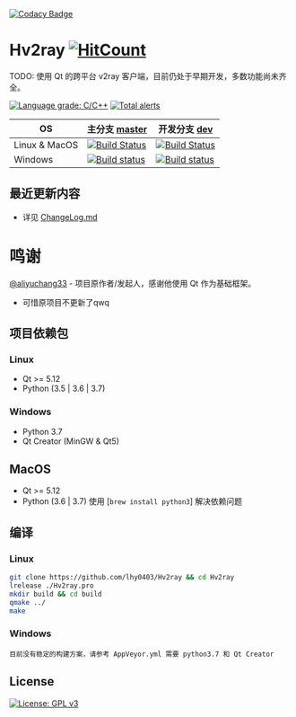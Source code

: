 [![Codacy Badge](https://api.codacy.com/project/badge/Grade/a034dd186c36408c92ffb04449fb6996)](https://app.codacy.com/app/lhy0403/Hv2ray?utm_source=github.com&utm_medium=referral&utm_content=lhy0403/Hv2ray&utm_campaign=Badge_Grade_Dashboard)
# Hv2ray [![HitCount](http://hits.dwyl.io/lhy0403/Hv2ray.svg)](http://hits.dwyl.io/lhy0403/Hv2ray)

TODO: 使用 Qt 的跨平台 v2ray 客户端，目前仍处于早期开发，多数功能尚未齐全。

[![Language grade: C/C++](https://img.shields.io/lgtm/grade/cpp/g/lhy0403/Hv2ray.svg?logo=lgtm&logoWidth=18)](https://lgtm.com/projects/g/lhy0403/Hv2ray/context:cpp) [![Total alerts](https://img.shields.io/lgtm/alerts/g/lhy0403/Hv2ray.svg?logo=lgtm&logoWidth=18)](https://lgtm.com/projects/g/lhy0403/Hv2ray/alerts/)

| OS            | 主分支 [master](https://github.com/lhy0403/Hv2ray/tree/master) | 开发分支 [dev](https://github.com/lhy0403/Hv2ray/tree/dev)   |
| ------------- | ------------------------------------------------------------ | ------------------------------------------------------------ |
| Linux & MacOS | [![Build Status](https://travis-ci.com/lhy0403/Hv2ray.svg?branch=master)](https://travis-ci.com/lhy0403/Hv2ray) | [![Build Status](https://travis-ci.com/lhy0403/Hv2ray.svg?branch=dev)](https://travis-ci.com/lhy0403/Hv2ray) |
| Windows       | [![Build status](https://ci.appveyor.com/api/projects/status/ml51d2s41pqmfgme/branch/master?svg=true)](https://ci.appveyor.com/project/lhy0403/hv2ray/branch/master) | [![Build status](https://ci.appveyor.com/api/projects/status/ml51d2s41pqmfgme/branch/dev?svg=true)](https://ci.appveyor.com/project/lhy0403/hv2ray/branch/dev) |

## 最近更新内容

- 详见 [ChangeLog.md](CHANGELOG.md)



# 鸣谢

[@aliyuchang33](https://github.com/aliyuchang33) - 项目原作者/发起人，感谢他使用 Qt 作为基础框架。 
 - 可惜原项目不更新了qwq



## 项目依赖包
### Linux
- Qt >= 5.12
- Python (3.5 | 3.6 | 3.7)
### Windows 
- Python 3.7
- Qt Creator (MinGW & Qt5)

## MacOS

- Qt >= 5.12
- Python (3.6 | 3.7) 使用 [`brew install python3`] 解决依赖问题

## 编译
### Linux
```bash
git clone https://github.com/lhy0403/Hv2ray && cd Hv2ray
lrelease ./Hv2ray.pro
mkdir build && cd build
qmake ../
make
```
### Windows
`目前没有稳定的构建方案，请参考 AppVeyor.yml 需要 python3.7 和 Qt Creator`

## License

[![License: GPL v3](https://img.shields.io/badge/License-GPL%20v3-blue.svg)](https://www.gnu.org/licenses/gpl-3.0)
